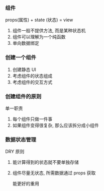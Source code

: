 ### 组件

props(属性) + state (状态) = view

1.  组件一般不提供方法, 而是某种状态机
1.  组件可以理解为一个纯函数
1.  单向数据绑定

### 创建一个组件

1.  创建静态 UI
1.  考虑组件的状态组成
1.  考虑组件的交互方式

### 创建组件的原则

单一职责

1.  每个组件只做一件事
1.  如果组件变得很复杂, 那么应该拆分成小组件

### 数据状态管理

DRY 原则

1.  能计算得到的状态就不要单独存储
1.  组件尽量无状态, 所需数据通过 props 获取

    能更好的重用
